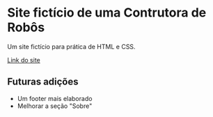 # Site fictício de uma Contrutora de Robôs
Um site fictício para prática de HTML e CSS.

[Link do site](https://caducoder.github.io/Robot-constructor/)

## Futuras adições
 - Um footer mais elaborado
 - Melhorar a seção "Sobre"

